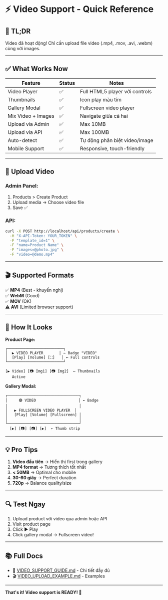 # ⚡ Video Support - Quick Reference

## 🎯 TL;DR

Video đã hoạt động! Chỉ cần upload file video (.mp4, .mov, .avi, .webm) cùng với images.

---

## ✅ What Works Now

| Feature            | Status | Notes                          |
| ------------------ | ------ | ------------------------------ |
| Video Player       | ✅     | Full HTML5 player với controls |
| Thumbnails         | ✅     | Icon play màu tím              |
| Gallery Modal      | ✅     | Fullscreen video player        |
| Mix Video + Images | ✅     | Navigate giữa cả hai           |
| Upload via Admin   | ✅     | Max 10MB                       |
| Upload via API     | ✅     | Max 100MB                      |
| Auto-detect        | ✅     | Tự động phân biệt video/image  |
| Mobile Support     | ✅     | Responsive, touch-friendly     |

---

## 🚀 Upload Video

### Admin Panel:

1. Products > Create Product
2. Upload media → Choose video file
3. Save ✅

### API:

```bash
curl -X POST http://localhost/api/products/create \
  -H "X-API-Token: YOUR_TOKEN" \
  -F "template_id=1" \
  -F "name=Product Name" \
  -F "images=@photo.jpg" \
  -F "video=@demo.mp4"
```

---

## 🎬 Supported Formats

✅ **MP4** (Best - khuyến nghị)  
✅ **WebM** (Good)  
✅ **MOV** (OK)  
⚠️ **AVI** (Limited browser support)

---

## 🎨 How It Looks

**Product Page:**

```
┌─────────────────────────┐
│  ▶️ VIDEO PLAYER       │ ← Badge "VIDEO"
│  [Play] [Volume] [⛶]   │ ← Full controls
└─────────────────────────┘

[▶️ Video] [📷 Img1] [📷 Img2]  ← Thumbnails
   Active
```

**Gallery Modal:**

```
┌────────────────────────────────┐
│     🟣 VIDEO                   │ ← Badge
│                                │
│   ▶️ FULLSCREEN VIDEO PLAYER  │
│   [Play] [Volume] [Fullscreen] │
│                                │
└────────────────────────────────┘
  [▶️] [📷] [📷] [▶️]  ← Thumb strip
```

---

## 💡 Pro Tips

1. **Video đầu tiên** → Hiển thị first trong gallery
2. **MP4 format** → Tương thích tốt nhất
3. **< 50MB** → Optimal cho mobile
4. **30-60 giây** → Perfect duration
5. **720p** → Balance quality/size

---

## 🔍 Test Ngay

1. Upload product với video qua admin hoặc API
2. Visit product page
3. Click ▶️ Play
4. Click gallery modal → Fullscreen video!

---

## 📚 Full Docs

-   📖 [VIDEO_SUPPORT_GUIDE.md](VIDEO_SUPPORT_GUIDE.md) - Chi tiết đầy đủ
-   🎬 [VIDEO_UPLOAD_EXAMPLE.md](VIDEO_UPLOAD_EXAMPLE.md) - Examples

---

**That's it! Video support is READY! 🎉**
